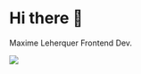 # Hi there 👋
Maxime Leherquer
Frontend Dev.

<a href="https://maax.dev" target="_blank">
  <img src="https://img.shields.io/badge/maax.dev-5F9FF6?style=for-the-badge&logo=About.me&logoColor=white" />
</a>
